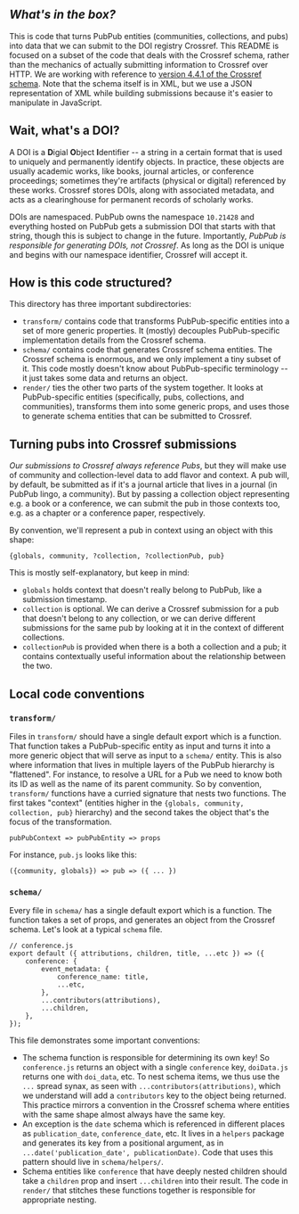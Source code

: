 ## _What's in the box?_

This is code that turns PubPub entities (communities, collections, and pubs) into data that we can
submit to the DOI registry Crossref. This README is focused on a subset of the code that deals with
the Crossref schema, rather than the mechanics of actually submitting information to Crossref over
HTTP. We are working with reference to
[version 4.4.1 of the Crossref schema](http://data.crossref.org/reports/help/schema_doc/4.4.1/index.html).
Note that the schema itself is in XML, but we use a JSON representation of XML while building
submissions because it's easier to manipulate in JavaScript.

## Wait, what's a DOI?

A DOI is a **D**igial **O**bject **I**dentifier -- a string in a certain format that is used to uniquely
and permanently identify objects. In practice, these objects are usually academic works, like books,
journal articles, or conference proceedings; sometimes they're artifacts (physical or digital)
referenced by these works. Crossref stores DOIs, along with associated metadata, and acts as a
clearinghouse for permanent records of scholarly works.

DOIs are namespaced. PubPub owns the namespace `10.21428` and everything hosted on PubPub gets a
submission DOI that starts with that string, though this is subject to change in the future.
Importantly, _PubPub is responsible for generating DOIs, not Crossref_. As long as the DOI is unique
and begins with our namespace identifier, Crossref will accept it.

## How is this code structured?

This directory has three important subdirectories:

-   `transform/` contains code that transforms PubPub-specific entities into a set of more generic
    properties. It (mostly) decouples PubPub-specific implementation details from the Crossref schema.
-   `schema/` contains code that generates Crossref schema entities. The Crossref schema is enormous,
    and we only implement a tiny subset of it. This code mostly doesn't know about PubPub-specific
    terminology -- it just takes some data and returns an object.
-   `render/` ties the other two parts of the system together. It looks at PubPub-specific entities
    (specifically, pubs, collections, and communities), transforms them into some generic props, and
    uses those to generate schema entities that can be submitted to Crossref.

## Turning pubs into Crossref submissions

_Our submissions to Crossref always reference Pubs_, but they will make use of community and
collection-level data to add flavor and context. A pub will, by default, be submitted as if it's a
journal article that lives in a journal (in PubPub lingo, a community). But by passing a collection
object representing e.g. a book or a conference, we can submit the pub in those contexts too, e.g.
as a chapter or a conference paper, respectively.

By convention, we'll represent a pub in context using an object with this shape:

```
{globals, community, ?collection, ?collectionPub, pub}
```

This is mostly self-explanatory, but keep in mind:

-   `globals` holds context that doesn't really belong to PubPub, like a submission timestamp.
-   `collection` is optional. We can derive a Crossref submission for a pub that doesn't belong to any
    collection, or we can derive different submissions for the same pub by looking at it in the
    context of different collections.
-   `collectionPub` is provided when there is a both a collection and a pub; it contains contextually
    useful information about the relationship between the two.

## Local code conventions

### `transform/`

Files in `transform/` should have a single default export which is a function. That function takes a
PubPub-specific entity as input and turns it into a more generic object that will serve as input to
a `schema/` entity. This is also where information that lives in multiple layers of the PubPub
hierarchy is "flattened". For instance, to resolve a URL for a Pub we need to know both its ID as
well as the name of its parent community. So by convention, `transform/` functions have a curried
signature that nests two functions. The first takes "context" (entities higher in the
`{globals, community, collection, pub}` hierarchy) and the second takes the object that's the
focus of the transformation.

```
pubPubContext => pubPubEntity => props
```

For instance, `pub.js` looks like this:

```
({community, globals}) => pub => ({ ... })
```

### `schema/`

Every file in `schema/` has a single default export which is a function. The function takes a set of
props, and generates an object from the Crossref schema. Let's look at a typical `schema` file.

```
// conference.js
export default ({ attributions, children, title, ...etc }) => ({
	conference: {
		event_metadata: {
			conference_name: title,
			...etc,
		},
		...contributors(attributions),
		...children,
	},
});
```

This file demonstrates some important conventions:

-   The schema function is responsible for determining its own key! So `conference.js` returns an
    object with a single `conference` key, `doiData.js` returns one with `doi_data`, etc. To nest
    schema items, we thus use the `...` spread synax, as seen with `...contributors(attributions)`,
    which we understand will add a `contributors` key to the object being returned. This practice
    mirrors a convention in the Crossref schema where entities with the same shape almost always have
    the same key.
-   An exception is the `date` schema which is referenced in different places as
    `publication_date`, `conference_date`, etc. It lives in a `helpers` package and generates its
    key from a positional argument, as in `...date('publication_date', publicationDate)`. Code that uses this pattern should live in `schema/helpers/`.
-   Schema entities like `conference` that have deeply nested children should take a `children` prop
    and insert `...children` into their result. The code in `render/` that stitches these functions
    together is responsible for appropriate nesting.
